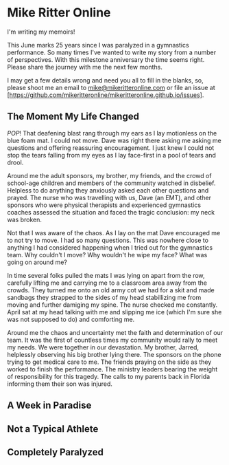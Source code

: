 # Mike Ritter Online

I'm writing my memoirs!

This June marks 25 years since I was paralyzed in a gymnastics performance. So many times I've wanted to write my story from a number of perspectives. With this milestone anniversary the time seems right. Please share the journey with me the next few months.

I may get a few details wrong and need you all to fill in the blanks, so, please shoot me an email to mike@mikeritteronline.com or file an issue at [https://github.com/mikeritteronline/mikeritteronline.github.io/issues].

## The Moment My Life Changed

*POP*! That deafening blast rang through my ears as I lay motionless on the blue foam mat. I could not move. Dave was right there asking me asking me questions and offering reassuring encouragement. I just knew I could not stop the tears falling from my eyes as I lay face-first in a pool of tears and drool.

Around me the adult sponsors, my brother, my friends, and the crowd of school-age children and members of the community watched in disbelief. Helpless to do anything they anxiously asked each other questions and prayed. The nurse who was travelling with us, Dave (an EMT), and other sponsors who were physical therapists and experienced gymnastics coaches assessed the situation and faced the tragic conclusion: my neck was broken.

Not that I was aware of the chaos. As I lay on the mat Dave encouraged me to not try to move. I had so many questions. This was nowhere close to anything I had considered happening when I tried out for the gymnastics team. Why couldn't I move? Why wouldn't he wipe my face? What was going on around me?

In time several folks pulled the mats I was lying on apart from the row, carefully lifting me and carrying me to a classroom area away from the crowds. They turned me onto an old army cot we had for a skit and made sandbags they strapped to the sides of my head stabillizing me from moving and further damiging my spine. The nurse checked me constantly. April sat at my head talking with me and slipping me ice (which I'm sure she was not supposed to do) and comforting me.

Around me the chaos and uncertainty met the faith and determination of our team. It was the first of countless times my community would rally to meet my needs. We were together in our devastation. My brother, Jarred, helplessly observing his big brother lying there. The sponsors on the phone trying to get medical care to me. The friends praying on the side as they worked to finish the performance. The ministry leaders bearing the weight of responsibility for this tragedy. The calls to my parents back in Florida informing them their son was injured.

## A Week in Paradise

## Not a Typical Athlete

## Completely Paralyzed